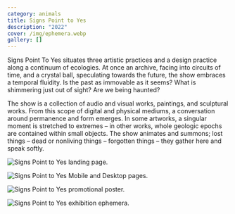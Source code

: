 ```yaml
---
category: animals
title: Signs Point to Yes
description: "2022"
cover: /img/ephemera.webp
gallery: []
---
```

Signs Point To Yes situates three artistic practices and a design practice along a continuum of ecologies. At once an archive, facing into circuits of time, and a crystal ball, speculating towards the future, the show embraces a temporal fluidity. Is the past as immovable as it seems? What is shimmering just out of sight? Are we being haunted?

The show is a collection of audio and visual works, paintings, and sculptural works. From this scope of digital and physical mediums, a conversation around permanence and form emerges. In some artworks, a singular moment is stretched to extremes – in other works, whole geologic epochs are contained within small objects. The show animates and summons; lost things – dead or nonliving things – forgotten things – they gather here and speak softly.

![Signs Point to Yes landing page.](/img/landingpage.webp "Landing page.")

![Signs Point to Yes Mobile and Desktop pages.](/img/website.webp "Mobile & desktop pages.")

![Signs Point to Yes promotional poster.](/img/instagram-post-poster.webp "Promotional poster.")

![Signs Point to Yes exhibition ephemera.](/img/ephemera.webp "Signs Point to Yes exhibition ephemera.")